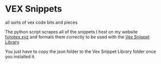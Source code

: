 # VEX Snippets
all sorts of vex code bits and pieces

The python script scrapes all of the snippets I host on my website [fxnotes.xyz](fxnotes.xyz) and formats them correctly to be used with the [Vex Snippet Library](https://github.com/jakobringler/Vex_Snippet_Library)

You just have to copy the json folder to the Vex Snippet Library folder once you installed it.
